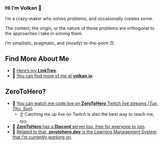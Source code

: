 ### Hi I’m Volkan 👋

I’m a crazy-maker who solves problems, and occasionally creates some. 

The context, the origin, or the nature of those problems are orthogonal to the approaches I take in solving them.

I’m simplistic, pragmatic, and (*mostly*) to-the-point 🙃.

## Find More About Me

* 🌲 [Here’s my **LinkTree**](https://linktr.ee/v0lkan).
* 🏡 [You can find more of me at **volkan.io**](https://volkan.io/).

## ZeroToHero?

* 🎥 [You can watch me code live on **ZeroToHero** Twitch live streams (*Tue, Thu, Sun*)](https://twitch.tv/ZeroToHeroDev).
  * ☝️ Catching me up live on *Twitch* is also the best way to reach me, too.
* 💬 [**ZeroToHero** has a **Discord** server too, free for everyone to join](https://discord.gg/fAucgWz).
* 🦄 [Related to that, **zerotohero.dev** is the Learning Management System that I’m currently working on](https://zerotohero.dev).


